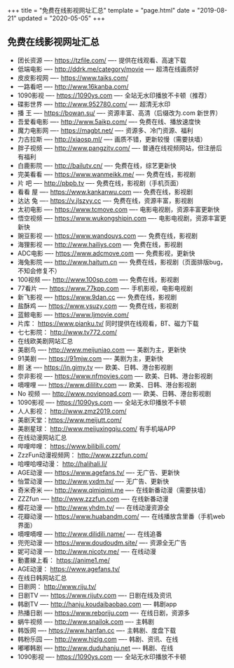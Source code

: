 +++
title = "免费在线影视网址汇总"
template = "page.html"
date = "2019-08-21"
updated = "2020-05-05"
+++


## 免费在线影视网址汇总

- 团长资源 —-  https://tzfile.com/   —- 提供在线观看、高速下载
- 低端电影 —- http://ddrk.me/category/movie  —- 超清在线画质好
- 皮皮影视网 —-  https://www.taiks.com/
- 一路看吧 —-  http://www.16kanba.com/
- 1090影视 —- https://1090ys.com                  —- 全站无水印播放不卡顿（推荐）
- 碟影世界 —- http://www.952780.com/          —- 超清无水印
- 播      王 —- https://bowan.su/                     —- 资源丰富、高清（后缀改为.com 新世界）
- 吾爱看电影 —- http://www.5aikp.com/          —- 免费在线、播放速度快
- 魔力电影网 —- https://magbt.net/                 —- 资源多、冷门资源、福利
- 力古拉斯 —- http://xiaosp.ml/                       —- 画质不错，更新较慢（需要扶墙）
- 胖子视频 —- http://www.pangzitv.com/          —- 普通在线视频网站，但注册后有福利
- 白鹿影院 —- http://bailutv.cn/                       —- 免费在线，综艺更新快
- 完美看看 —- https://www.wanmeikk.me/        —- 免费在线，影视剧
- 片      吧 —- http://pbpb.tv                            —- 免费在线，影视剧（手机页面）
- 看看   屋 —- https://www.kankanwu.com        —- 免费在线，影视剧
- 达达   兔 —- https://v.jlszyy.cc                       —- 免费在线，资源丰富，影视剧
- 太初电影 —- https://www.tcmove.com            —- 电影电视剧，资源丰富更新快
- 悟空视频 —- https://www.wukongshipin.com   —- 电影电视剧，资源丰富更新快
- 豌豆影视 —- https://www.wandouys.com        —- 免费在线，影视剧
- 海狸影视 —- http://www.hailiys.com               —- 免费在线，影视剧
- ADC电影 —- https://www.adcmove.com          —- 免费影视，更新快
- 海兔影院 —- http://www.haitum.cn                 —- 免费在线，影视剧（页面排版bug，不知会修复不）
- 100视频  —- http://www.100sp.com                —- 免费在线，影视剧
- 77看片    —- https://www.77kpp.com               —- 手机影视，电影电视剧
- 新飞影视 —- https://www.9dan.cc                    —- 免费在线，影视剧
- 盐酥鸡    —- https://www.ysuzy.com                 —- 免费在线，影视剧
- 蓝鲸电影 —-  https://www.ljmovie.com/
- 片库： https://www.pianku.tv/ 同时提供在线观看，BT、磁力下载
- 七七影院： http://www.tv772.com/
- 在线欧美剧网站汇总
- 美剧鸟    —- http://www.meijuniao.com    —- 美剧为主，更新快
- 91美剧    —- https://91mjw.com               —- 美剧为主，更新快
- 剧   迷    —- https://in.gimy.tv                  —- 欧美、日韩、港台影视剧
- 奈非影视 —- https://www.nfmovies.com    —- 欧美、日韩、港台影视剧
- 嘀哩哩    —- https://www.dililitv.com         —- 欧美、日韩、港台影视剧
- No 视频  —- http://www.novipnoad.com    —- 欧美、日韩、港台影视剧
- 1090影视 —- https://1090ys.com              —- 全站无水印播放不卡顿
- 人人影视： http://www.zmz2019.com/
- 美剧天堂：https://www.meijutt.com/
- 美剧星球： http://www.meijuxingqiu.com/ 有手机端APP
- 在线动漫网站汇总
- 哔哩哔哩： https://www.bilibili.com/
- ZzzFun动漫视频网： http://www.zzzfun.com/
- 哈哩哈哩动漫： http://halihali.li/
- AGE动漫  —- https://www.agefans.tv/          —-  无广告、更新快
- 怡萱动漫 —- http://www.yxdm.tv/               —-  无广告、更新快
- 奇米奇米 —- http://www.qimiqimi.me           —- 在线新番动漫（需要扶墙）
- ZZZfun    —- http://www.zzzfun.com            —- 在线新番动漫
- 樱花动漫 —-  http://www.yhdm.tv/              —- 在线动漫资源全
- 花瓣动漫 —-  https://www.huabandm.com/  —- 在线播放含里番（手机web界面）
- 嘀哩嘀哩 —-  http://www.dilidili.name/         —- 在线追番
- 兜兜动漫 —-  https://www.doudoudm.site/   —- 资源全无广告
- 妮可动漫 —-  http://www.nicotv.me/            —- 在线动漫
- 動畫線上看： https://anime1.me/
- AGE动漫： https://www.agefans.tv/
- 在线日韩网站汇总
- 日剧网： http://www.riju.tv/
- 日剧TV    —- https://www.rijutv.com                —- 日剧在线及资讯
- 韩剧TV    —- http://hanju.koudaibaobao.com    —- 韩剧app
- 热播日剧  —- https://www.reboriju.com            —- 在线日剧，资源多
- 蜗牛视频  —- http://www.snailok.com               —- 主韩剧
- 韩饭网     —- https://www.hanfan.cc                 —- 主韩剧、度盘下载
- 韩粉乐园  —- http://www.hjzlg.com                   —- 韩剧、资讯、在线
- 嘟嘟韩剧  —- http://www.duduhanju.net            —- 韩剧、在线
- 1090影视 —- https://1090ys.com                       —- 全站无水印播放不卡顿
